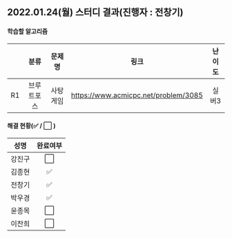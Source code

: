 ## 2022.01.24(월) 스터디 결과(진행자 : 전창기)

#### 학습할 알고리즘

|      |    분류    |  문제명  |                 링크                 | 난이도 |
| :--: | :--------: | :------: | :----------------------------------: | :----: |
|  R1  | 브루트포스 | 사탕게임 | https://www.acmicpc.net/problem/3085 | 실버3  |

#### 해결 현황(:white_check_mark: / :white_large_square:  )

|  성명  |       완료여부       |
| :----: | :------------------: |
| 강진구 | :white_large_square: |
| 김종현 |  :white_check_mark:  |
| 전창기 |  :white_check_mark:  |
| 박우경 |  :white_check_mark:  |
| 윤종목 | :white_large_square: |
| 이찬희 | :white_large_square: |

